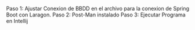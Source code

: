 Paso 1: Ajustar Conexion de BBDD en el archivo para la conexion de Spring Boot con Laragon.
Paso 2: Post-Man instalado
Paso 3: Ejecutar Programa en Intellij
